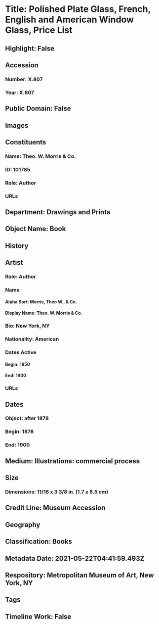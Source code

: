 # Title: Polished Plate Glass, French, English and American Window Glass, Price List
## Highlight: False
## Accession
### Number: X.807
### Year: X.807
## Public Domain: False
## Images
## Constituents
### Name: Theo. W. Morris &amp; Co.
### ID: 101785
### Role: Author
### URLs
## Department: Drawings and Prints
## Object Name: Book
## History
## Artist
### Role: Author
### Name
#### Alpha Sort: Morris, Theo W., & Co.
#### Display Name: Theo. W. Morris & Co.
### Bio: New York, NY
### Nationality: American
### Dates Active
#### Begin: 1850
#### End: 1900
### URLs
## Dates
### Object: after 1878
### Begin: 1878
### End: 1900
## Medium: Illustrations: commercial process
## Size
### Dimensions: 11/16 x 3 3/8 in. (1.7 x 8.5 cm)
## Credit Line: Museum Accession
## Geography
## Classification: Books
## Metadata Date: 2021-05-22T04:41:59.493Z
## Respository: Metropolitan Museum of Art, New York, NY
## Tags
## Timeline Work: False